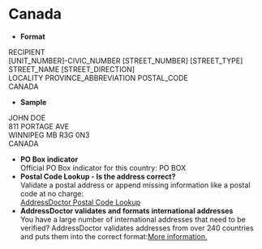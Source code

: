 Canada
======

- **Format**

RECIPIENT  
[UNIT_NUMBER]-CIVIC_NUMBER [STREET_NUMBER] [STREET_TYPE] STREET_NAME [STREET_DIRECTION]  
LOCALITY PROVINCE_ABBREVIATION POSTAL_CODE  
CANADA
- **Sample**

JOHN DOE  
811 PORTAGE AVE  
WINNIPEG MB R3G 0N3  
CANADA
- **PO Box indicator**  
Official PO Box indicator for this country: PO BOX
- **Postal Code Lookup - Is the address correct?**  
Validate a postal address or append missing information like a postal code at no charge:  
[AddressDoctor Postal Code Lookup](http://lookup.addressdoctor.com/lookup/default.aspx?lang=en&country=CAN)
- **AddressDoctor validates and formats international addresses**  
You have a large number of international addresses that need to be verified? AddressDoctor validates addresses from over 240 countries and puts them into the correct format:[More information.](index.php?id=31&L=1)
